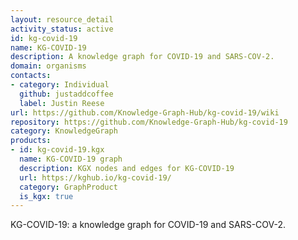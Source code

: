 ```yaml
---
layout: resource_detail
activity_status: active
id: kg-covid-19
name: KG-COVID-19
description: A knowledge graph for COVID-19 and SARS-COV-2.
domain: organisms
contacts:
- category: Individual
  github: justaddcoffee
  label: Justin Reese
url: https://github.com/Knowledge-Graph-Hub/kg-covid-19/wiki
repository: https://github.com/Knowledge-Graph-Hub/kg-covid-19
category: KnowledgeGraph
products:
- id: kg-covid-19.kgx
  name: KG-COVID-19 graph
  description: KGX nodes and edges for KG-COVID-19
  url: https://kghub.io/kg-covid-19/
  category: GraphProduct
  is_kgx: true
---
```


KG-COVID-19: a knowledge graph for COVID-19 and SARS-COV-2.
